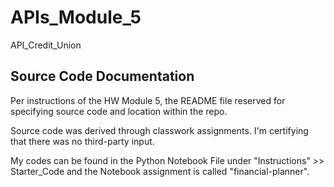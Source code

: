 # APIs_Module_5
API_Credit_Union

## Source Code Documentation 

Per instructions of the HW Module 5, the README file reserved for specifying source code and location within the repo. 

Source code was derived through classwork assignments. I'm certifying that there was no third-party input. 

My codes can be found in the Python Notebook File under "Instructions" >> Starter_Code and the Notebook assignment is called "financial-planner". 


